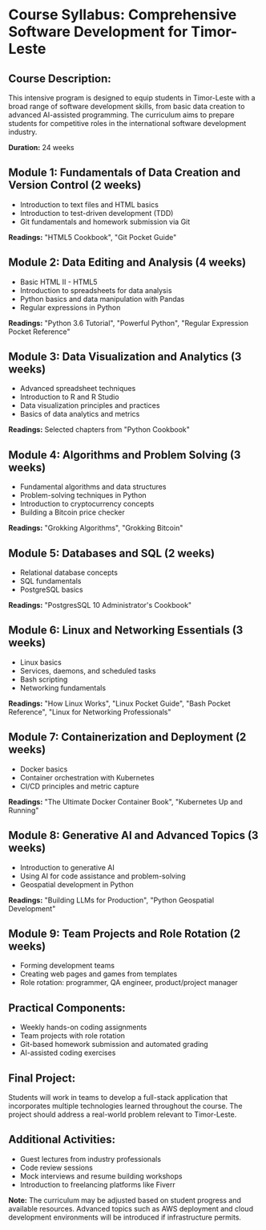 # Course Syllabus: Comprehensive Software Development for Timor-Leste

## Course Description:
This intensive program is designed to equip students in Timor-Leste with a broad range of software development skills, from basic data creation to advanced AI-assisted programming. The curriculum aims to prepare students for competitive roles in the international software development industry.

**Duration:** 24 weeks

## Module 1: Fundamentals of Data Creation and Version Control (2 weeks)
- Introduction to text files and HTML basics
- Introduction to test-driven development (TDD)
- Git fundamentals and homework submission via Git

**Readings:** "HTML5 Cookbook", "Git Pocket Guide"

## Module 2: Data Editing and Analysis (4 weeks)
- Basic HTML II - HTML5
- Introduction to spreadsheets for data analysis
- Python basics and data manipulation with Pandas
- Regular expressions in Python

**Readings:** "Python 3.6 Tutorial", "Powerful Python", "Regular Expression Pocket Reference"

## Module 3: Data Visualization and Analytics (3 weeks)
- Advanced spreadsheet techniques
- Introduction to R and R Studio
- Data visualization principles and practices
- Basics of data analytics and metrics

**Readings:** Selected chapters from "Python Cookbook"

## Module 4: Algorithms and Problem Solving (3 weeks)
- Fundamental algorithms and data structures
- Problem-solving techniques in Python
- Introduction to cryptocurrency concepts
- Building a Bitcoin price checker

**Readings:** "Grokking Algorithms", "Grokking Bitcoin"

## Module 5: Databases and SQL (2 weeks)
- Relational database concepts
- SQL fundamentals
- PostgreSQL basics

**Readings:** "PostgresSQL 10 Administrator's Cookbook"

## Module 6: Linux and Networking Essentials (3 weeks)
- Linux basics
- Services, daemons, and scheduled tasks
- Bash scripting
- Networking fundamentals

**Readings:** "How Linux Works", "Linux Pocket Guide", "Bash Pocket Reference", "Linux for Networking Professionals"

## Module 7: Containerization and Deployment (2 weeks)
- Docker basics
- Container orchestration with Kubernetes
- CI/CD principles and metric capture

**Readings:** "The Ultimate Docker Container Book", "Kubernetes Up and Running"

## Module 8: Generative AI and Advanced Topics (3 weeks)
- Introduction to generative AI
- Using AI for code assistance and problem-solving
- Geospatial development in Python

**Readings:** "Building LLMs for Production", "Python Geospatial Development"

## Module 9: Team Projects and Role Rotation (2 weeks)
- Forming development teams
- Creating web pages and games from templates
- Role rotation: programmer, QA engineer, product/project manager

## Practical Components:
- Weekly hands-on coding assignments
- Team projects with role rotation
- Git-based homework submission and automated grading
- AI-assisted coding exercises

## Final Project:
Students will work in teams to develop a full-stack application that incorporates multiple technologies learned throughout the course. The project should address a real-world problem relevant to Timor-Leste.

## Additional Activities:
- Guest lectures from industry professionals
- Code review sessions
- Mock interviews and resume building workshops
- Introduction to freelancing platforms like Fiverr

**Note:** The curriculum may be adjusted based on student progress and available resources. Advanced topics such as AWS deployment and cloud development environments will be introduced if infrastructure permits.